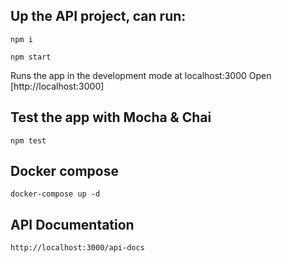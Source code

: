 
## Up the API project, can run:
`npm i` 

`npm start`

Runs the app in the development mode at localhost:3000
Open [http://localhost:3000]

## Test the app with Mocha & Chai

`npm test`

## Docker compose 
`docker-compose up -d`

## API Documentation
`http://localhost:3000/api-docs`
